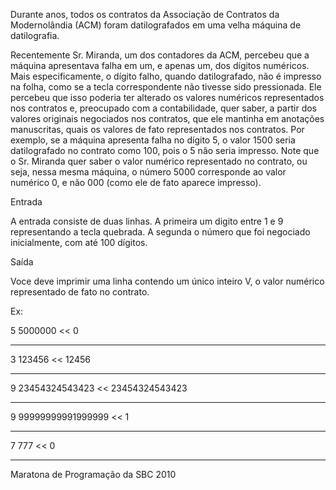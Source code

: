 Durante anos, todos os contratos da Associação de Contratos da Modernolândia (ACM) foram datilografados em uma velha máquina de datilografia.

Recentemente Sr. Miranda, um dos contadores da ACM, percebeu que a máquina apresentava falha em um, e apenas um, dos dígitos numéricos. Mais especificamente, o dígito falho, quando datilografado, não é impresso na folha, como se a tecla correspondente não tivesse sido pressionada. Ele percebeu que isso poderia ter alterado os valores numéricos representados nos contratos e, preocupado com a contabilidade, quer saber, a partir dos valores originais negociados nos contratos, que ele mantinha em anotações manuscritas, quais os valores de fato representados nos contratos. Por exemplo, se a máquina apresenta falha no dígito 5, o valor 1500 seria datilografado no contrato como 100, pois o 5 não seria impresso. Note que o Sr. Miranda quer saber o valor numérico representado no contrato, ou seja, nessa mesma máquina, o número 5000 corresponde ao valor numérico 0, e não 000 (como ele de fato aparece impresso).

Entrada

A entrada consiste de duas linhas.
A primeira um digito entre 1 e 9 representando a tecla quebrada.
A segunda o número que foi negociado inicialmente, com até 100 dígitos.

Saída

Voce deve imprimir uma linha contendo um único inteiro V, o valor numérico representado de fato no contrato.

Ex:
>>
5
5000000
<<
0

---

>>
3
123456
<<
12456

---

>>
9
23454324543423
<<
23454324543423

---

>>
9
99999999991999999
<<
1

---

>>
7
777
<<
0

---
Maratona de Programação da SBC 2010
